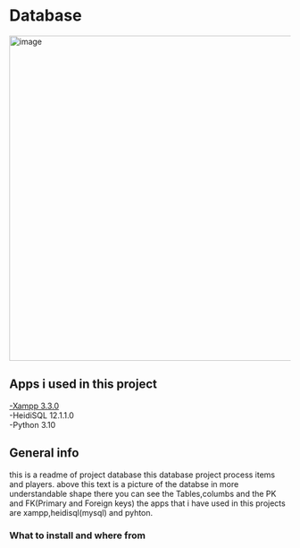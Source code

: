 # Database
<img width="581" alt="image" src="https://user-images.githubusercontent.com/88773240/191476561-c557624c-891d-41b2-99bf-2b5ba6ad6824.png">

<H2>Apps i used in this project</H2>
<A href="https://www.apachefriends.org"> -Xampp 3.3.0 </A> <BR>
-HeidiSQL 12.1.1.0 <BR>
-Python 3.10       <BR>

<H2> General info </H2>

this is a readme of project database this database project process items and players.
above this text is a picture of the databse in more understandable shape there you can see the Tables,columbs and the PK and FK(Primary and Foreign keys)
the apps that i have used in this projects are xampp,heidisql(mysql) and pyhton.

<H3>What to install and where from</H3>



